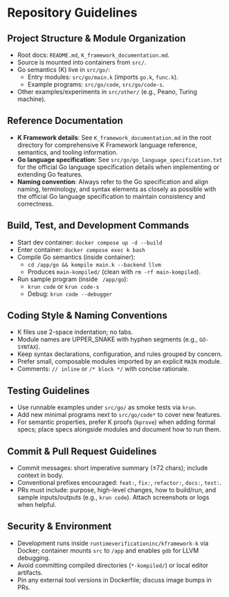 # Repository Guidelines

## Project Structure & Module Organization
- Root docs: `README.md`, `K_framework_documentation.md`.
- Source is mounted into containers from `src/`.
- Go semantics (K) live in `src/go/`:
  - Entry modules: `src/go/main.k` (imports `go.k`, `func.k`).
  - Example programs: `src/go/code`, `src/go/code-s`.
- Other examples/experiments in `src/other/` (e.g., Peano, Turing machine).

## Reference Documentation
- **K Framework details**: See `K_framework_documentation.md` in the root directory for comprehensive K Framework language reference, semantics, and tooling information.
- **Go language specification**: See `src/go/go_language_specification.txt` for the official Go language specification details when implementing or extending Go features.
- **Naming convention**: Always refer to the Go specification and align naming, terminology, and syntax elements as closely as possible with the official Go language specification to maintain consistency and correctness.

## Build, Test, and Development Commands
- Start dev container: `docker compose up -d --build`
- Enter container: `docker compose exec k bash`
- Compile Go semantics (inside container):
  - `cd /app/go && kompile main.k --backend llvm`
  - Produces `main-kompiled/` (clean with `rm -rf main-kompiled`).
- Run sample program (inside ` /app/go`):
  - `krun code` or `krun code-s`
  - Debug: `krun code --debugger`

## Coding Style & Naming Conventions
- K files use 2-space indentation; no tabs.
- Module names are UPPER_SNAKE with hyphen segments (e.g., `GO-SYNTAX`).
- Keep syntax declarations, configuration, and rules grouped by concern.
- Prefer small, composable modules imported by an explicit `MAIN` module.
- Comments: `// inline` or `/* block */` with concise rationale.

## Testing Guidelines
- Use runnable examples under `src/go/` as smoke tests via `krun`.
- Add new minimal programs next to `src/go/code*` to cover new features.
- For semantic properties, prefer K proofs (`kprove`) when adding formal specs; place specs alongside modules and document how to run them.

## Commit & Pull Request Guidelines
- Commit messages: short imperative summary (≤72 chars); include context in body.
- Conventional prefixes encouraged: `feat:`, `fix:`, `refactor:`, `docs:`, `test:`.
- PRs must include: purpose, high-level changes, how to build/run, and sample inputs/outputs (e.g., `krun code`). Attach screenshots or logs when helpful.

## Security & Environment
- Development runs inside `runtimeverificationinc/kframework-k` via Docker; container mounts `src` to `/app` and enables `gdb` for LLVM debugging.
- Avoid committing compiled directories (`*-kompiled/`) or local editor artifacts.
- Pin any external tool versions in Dockerfile; discuss image bumps in PRs.

